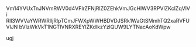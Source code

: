 Vm14YVUxTnJNVmRWV0d4VFlrZFNjRlZ0ZEhkVmJGcHlWV3RPVlZKclZqVlVi
Rll3WVVaYWRWRlljRlpTCmJFWXpWWHBDVDJSRk1WaGtSMmhTQ2xaRVFUVlJN
bVIzWkVkT1NGTlVNRXREYlZKdlkzYzlQUW9LYTNacAoKdWpw

ugj